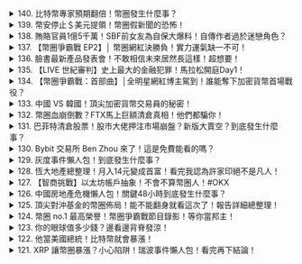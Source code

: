 <details>
<summary>140. 比特幣專家預期翻倍！幣圈發生什麼事？</summary><br>

<a href="https://www.youtube.com/watch?v=BTVSC0fk2JQ" target="_blank">
    <img src="https://img.youtube.com/vi/BTVSC0fk2JQ/maxresdefault.jpg" 
        alt="[Youtube]" width="200">
</a>

# 比特幣專家預期翻倍！幣圈發生什麼事？

## 比特幣現貨ETF申請進展及輝度信託的轉型之路：詳細分析

以下根據您提供的文字稿重新整理，旨在提供詳細客觀的資訊，並盡可能保留所有細節：

**開端：比特幣現貨ETF申請與輝度的訴訟**

近期，比特幣現貨ETF（交易所交易基金）的申請受到了廣泛關注。輝度（Grayscale Investments）公司的GBTC（Grayscale Bitcoin Trust）是這次事件的關鍵參與者，他們長期以來致力於將其信託形式的GBTC轉為現貨ETF。然而，美國證券交易委員會(SEC)數度否決輝度將GBTC轉為現貨ETF的申請。因此，輝度決定對SEC提起挑戰，引發了備受矚目的訴訟。

**輝度和SEC之間的爭論點**

輝度主張SEC通過了比特幣現貨ETF，但一直反對現貨ETF。輝度認為這種做法是不合理的。儘管SEC核准了基於比特幣期貨的ETF，但一直拒絕批准追蹤比特币現貨價格的ETF。輝度指出期貨ETF和現貨ETF在市場代表性上幾乎沒有區別，認為SEC實行雙重標準，並質疑其決策的合理性。

SEC反駁的理由是，輝度可能透過操控市場來影響ETF價格。

**ETF與信託的差異與GBTC的獨特處境**

ETF是一種可以在交易所交易的基金，其價格通常會追蹤特定指數或資產(如比特幣)，能夠有效追蹤價格並維持市場價格的穩定。

GBTC與現貨ETF的不同之處在於，它屬於信託形式，投資者購買的是輝度持有的比特幣份額，而非直接持有比特幣。信託基金的份額價格可能會高於(溢價)或低於(折價)其代表的實際比特幣價格。

**GBTC的價格溢價與折價問題**

在2020年至2021年的牛市時期，由於需求強勁，GBTC的價格一度高於其所代表的比特幣現貨價格，產生了正溢價（Premium）。然而，2021年2月，隨著FTX、Celcius、Luna等加密貨幣市場爆雷事件的發生，GBTC出現負溢價（Discount），價格下跌至低於比特幣現貨價值，並維持了較長一段時間的折價。

**輝度轉型現貨ETF的原因**

為了解決GBTC持續存在的折價問題、調降投資門檻和管理費用，輝度希望能將GBTC轉為現貨ETF。轉變為現貨ETF後，投資者不再需要直接購買輝度所持有的比特幣份額，而是直接交易ETF，從而消除了價格折疊的風險。此外，現貨ETF通常採取更低的費用結構和更低的投資門檻，可以吸引更多的投資者加入。

**訴訟結果與SEC的反應**

法院最終裁定SEC之前拒絕輝度將GBTC轉為現貨ETF的决定无效，要求SEC重新考慮輝度的申请。SEC決定不再上訴。

**審視SEC的最終决定：批准現貨ETF的可能性**

儘管法院裁定撤銷原判，SEC仍然擁有最終的批准權。然而，由於目前的輿論導向與市場氛圍，普遍預測SEC很可能批准比特幣現貨ETF。

**結論：市場預期與未來展望**

目前市場普遍認為，比特幣現貨ETF的獲得批准只是一早晚的事情，而市場已對此有所反映，比特幣價格呈現上漲趨勢。
</details>

<details>
<summary>139. 幣安停止＄美元提領！幣圈假新聞的恐怖！</summary><br>

<a href="https://www.youtube.com/watch?v=WpZMRDxvVbk" target="_blank">
    <img src="https://img.youtube.com/vi/WpZMRDxvVbk/maxresdefault.jpg" 
        alt="[Youtube]" width="200">
</a>

# 幣安停止＄美元提領！幣圈假新聞的恐怖！

以下為基於提供的文章內容，撰寫的詳細客觀重述。

**幣安近況報告：監管、歐洲撤回、人事變動與前景**

這篇報告詳細介紹了加密貨幣交易所幣安在2023年所面臨的各項挑戰與變更，涉及全球監管壓力、歐洲市場的撤回、內部人事流動以及公司領導者對未來發展的展望。

**一、全球監管壓力**

幣安創辦人兼執行長CZ認為，2023年加密貨幣市場呈現復甦趨勢，但全球各國對加密貨幣的監管力度也在同時增強。他將此視為合理，因為2022年幣圈發生了一系列負面事件，加強了監管的必要性。由於幣安在業內的領頭地位，成為監管重點檢視的目標。

**二、歐洲市場調整**

在歐洲，幣安面臨嚴峻的挑戰。公司撤回了在荷蘭的許可申請，並放棄了賽普勒斯（Cyprus）的註冊，同時也撤回了在比利時和德國的申請。公司解釋此舉與歐盟市場監管環境複雜有關，27個歐盟國家各自擁有不同的加密貨幣監管制度，這使幣安難以符合所有國家的法規標準。儘管歐盟預期在2024年推出統一的監管框架「MICA」（市場於加密資產法案），但各國的法規調整與執行過程仍然繁瑣，且各國規範存在差異。

**三、人事流動與管理調整**

幣安於2023年間經歷了一系列高層人事變動：

*   多名高級主管離職，包括亞太區負責人。
*   幣安美國的執行長Brian離開，由法務長Norman Reed暫代執行長一職。幣安美國亦啟動裁員，預計裁減約三分之一員工，即百餘人。
*   幣安歐洲東歐與俄羅斯的高階主管也宣布離職。
*   幣安全球產品設計主管也離職。

CZ對離職現象作出解釋，稱這些離職人員是為了追求更好的發展機會，公司會支持他們，並暗示這些人事流動是正常的優化和改革。

**四、未來展望：去中心化金融（DeFi）和市場前景**

CZ相信，未來6年內去中心化金融（DeFi）的市場規模將超過中心化交易所（CEX）的市場規模。他認為這顯示了加密貨幣領域未來發展趨勢，並暗示幣安有可能在DeFi領域加強布局。CZ強調，幣安在加密貨幣市場中仍然處於關鍵地位，其動態備受市場關注。

**五、創作者致謝**

影片最後，作者感謝了一些在Friend Tech平台購買其股份的社群支持者，並一一列出支持者的ID，包括：

*   J Club、JustitTSA道的創辦人MapleKOMM
*   領先資本夥伴Ice
*   YouTube名人納哥EDM
*   創業家果實特華友
*   KOL專業金融分析師JB InvestALLOUTANDLAPPLING.ENFP
*   教育員HOLDIFT
*   超級網友Chan
*   YouTube多名光牆JustXE
*   研究型KOL江國瑜花腳
*   研究員MikuCP House
*   Web3 YouTuber 元老Mr Block
*   區懷先生BG
*   爭霸戰幫主 哥FronTag
*   GloBeckBZ

文章最後詢問讀者對於幣安近況的看法，並鼓勵讀者在留言中寫下1（認為只是配合監管的過渡調整）或2（感到擔心）。
</details>

<details>
<summary>138. 賄賂官員1億5千萬！SBF前女友為自保大爆料！自傳作者過於迷戀角色？</summary><br>

<a href="https://www.youtube.com/watch?v=Ed_95dK-qmY" target="_blank">
    <img src="https://img.youtube.com/vi/Ed_95dK-qmY/maxresdefault.jpg" 
        alt="[Youtube]" width="200">
</a>

# 賄賂官員1億5千萬！SBF前女友為自保大爆料！自傳作者過於迷戀角色？

## FTX崩盤事件法庭證詞詳述 - Caroline Ellison 供詞整理

以下為根據文章內容整理的Caroline Ellison在 FTX案件法庭作證的詳細紀錄。

**Michael Lewis 報導的背景資訊：**

文章中未提及 Michael Lewis 的報導，僅以 Caroline Ellison 在法庭上的證詞為主。

**SBF 的投資理念與風險偏好**

Ellison 在作證中描述了SBF（Sam Bankman-fried）的投資策略。SBF會基於期望值做出決策，儘管存在高風險。例如，他曾提到如果一個硬幣拋擲結果50%機率會導致世界毀滅，50%機率使世界比現在更好，只要期望值是正數，他就會選擇投硬幣。

**Alameda Research 的債務問題及資金周轉手段**

Ellison 領導的 Alameda Research 從外部機構借入約100到150億美元的資金。這些資金的償還條件為“隨時還款”，對 Alameda Research 造成了巨大的資金壓力。2021年秋季，FTX計劃投資其他加密貨幣公司，總額達 30 億美元。Ellison 計算後得出結論，Alameda Research即使不進行30億美元的額外投資，仍然也有30%機率無法償還所有債務。如果投資，則更沒有任何勝算。

SBF仍堅持投資，並提出修改債務償還條件，從“隨時還款”改為設定到期日。經過重新計算，Ellison 預測有70%的機會 Alameda Research 能夠挺過難關，SBF 對此感到滿意。然而，Alameda Research 並未完全成功修改所有外部債權人的償還條件。

實際上，Alameda Research 的資金周轉手段是依靠 FTX 的客戶資金。當 Alameda Research 無法償還債務時，就直接從 FTX 提取客戶資金。

**Alameda 和 FTX 權力關係**

Ellison 提到，她與 SBF 在 2020 年夏季開始發展戀情。起初她想更進一步確定關係，但 SBF 似乎對她不專心，兩人最終協議分手。分手後，由於商業夥伴關係緊密且 SBF 的權力遠大於她，Ellison 在工作中感到尷尬和不平。

**Alameda 的交易平台與資金凍結事件**

Alameda Research 在多個交易平台開設帳戶，其中一個平台存有共 10 亿美元的資金，但因被中國政府調查洗錢案而遭到凍結。 Alameda Research 認為該事件與自己無關，聘請中國律師試圖解凍資金，但未能成功。

Alameda Research 共同執行長 Siam Tribuko 最終找了一名泰國籍性工作者開設假帳戶，試圖以此方式取出資金。然而，此舉最終仍失敗。為此，Alameda Research將價值1.5億美元的加密貨幣轉移至疑似政府官員的錢包，最終成功取回被凍結的資金。

**總結**

Ellison 的證詞揭露了 Alameda Research 的高風險投資策略、對 FTX 客戶資金的倚賴、以及在資金危機下所實施的非正當手段。她同時也描述了 Alameda Research 與 SBF 之間的特殊關係與其中不平權的狀況。
</details>

<details>
<summary>137. 【幣圈爭霸戰 EP2】│ 幣圈網紅決勝負！實力運氣缺一不可！</summary><br>

<a href="https://www.youtube.com/watch?v=dqeAIun9rVo" target="_blank">
    <img src="https://img.youtube.com/vi/dqeAIun9rVo/maxresdefault.jpg" 
        alt="[Youtube]" width="200">
</a>

# 【幣圈爭霸戰 EP2】│ 幣圈網紅決勝負！實力運氣缺一不可！

## 幣圈爭霸戰節目內容整理

以下依據提供的完整文字，詳細記載了節目《幣圈爭霸戰》的流程、題目與結果：

**節目開場與介紹**

節目一開始介紹了主持人與幫主Ted，並說明了比賽的規則。本集節目由水風刀、VeSy、JB三位參賽者競逐「幣圈爭霸戰」的冠軍。

**第一輪：問答環節**

第一輪採用口頭問答的形式，每位參賽者輪流回答主持人提出的問題。

*   **主題:** 比特幣、區塊鏈、DeFi、NFT等加密貨幣相關知識。
*   **規則:** 答對一题可得分。
*   **題目與回答**
    *   **主持人:**  閃電網路是位於什麼區塊鏈上面的第二層支付協議？
        *   **VeSy:** 比特幣
    *   **主持人:**  PayPal 推出的穩定幣代碼是？
        *   **VeSy:** 123
    *   **主持人:**  幣圈常用與FUD是哪三個英文單字的縮寫？
        *   **VeSy:** Fear, Uncertainty, Doubt
    *   **主持人:**  以太坊智能合約的主要编程语言是什麼？
        *   **VeSy:** Rust (錯誤，正確答案應該是Solidity)
    *   **主持人:**  以太坊的同質化代幣標準代號是什麼？
        *   **VeSy:** ETH（錯誤，正确答案应该是ERC-20）
    *   **主持人:**  貝萊德申請比特幣現貨ETF跟哪一家交易所達成共享協議？
        *   **水风刀:** (未回答)
    *   **主持人:**  2023年蘋果公司發表的蘋果頭戴式裝置由Podcast節目Proof主持人KevinRose創立的貓頭鷹那個是什麼
        *   **水风刀:** Mumber
    *   **主持人:**  宇宙平台Decentraland的原生代币是什麼？
        *   **VeSy:** DLD
    *   **主持人：** Selana用的是什麼樣的共识机制？（未回答）
    *   **主持人：**  區塊鏈商務TOM是源自於哪一個通訊軟體？（VeSy 未回答）
    *   **主持人：**ICO是什么英文字的縮寫？（VeSy 未回答）

**第一輪結果**

在第一輪結束時，VeSy答對較多題，水風刀的答題數量較少。

**第二輪：搶答賽**

第二轮采用了搶答的方式，參賽者透過猜拳決定先答的權利。

*   **規則:** 採用60秒快問快答，答對越多得分。
*   **題目與答案:**
    *   **主持人:** FTX 交易所的 SPF 在哪裡被逮捕？ – 美國
    *   **主持人:**  派網交易所總部在哪一個国家？– 巴拿马
    *   **主持人:**  無人問津時下一句接的會是什麼？ – (未回答)
    *   **主持人:**  Facebook 在2019年提出的區塊鏈支付系統？ – (未回答)
    *  **主持人：**  2023年5月歐盟通過的加密資產市場監管法Selana用的是什麼样共识机制？–  (未回答)
    *   **主持人:**  派網的800個網格交易策略把資金拆成多少份？ – 10分
    *   **主持人:** 最大可提取價值的英文縮寫是什麼？ – Limit
    *   **主持⼈：** 輝度 (grayscale) 提交的比特幣信託代碼是什麼？（未回答）
    *   **主持人：** 截至2023年上半年的最大 NFT 二级市场是什么？ – Creato Punk
    *      **主持人：** 一家私人企業裡面特定身分的人可以使用的區塊鏈叫什麼？– 私有鏈

**搶答賽結果**

水風刀答對一题，JB在60秒中未能答對任何題目。

**第三輪：搶答題 （加賽）**

由於有參賽者得分相同，進行加賽的搶答題，由兩位同分的參賽者猜拳決定先答的權利。

*   **主持人:**  Sandbox中主要的代币是什么？ – SAND
    *  水風刀成功搶答。

**最終結果**

*   **冠軍:** 水風刀
*   **主持人與幫祝**: 对水风刀表示贺词。

**結語**

通过本集的比赛，《幣圈爭霸戰》向觀眾普及了區塊鏈、加密貨幣等相關知識，同時也提供了一個讓觀眾和參賽者共同學習和探索區塊鏈世界的平台。
</details>

<details>
<summary>136. 臉書最新產品發表會！不敢相信未來居然長這樣！超想要！</summary><br>

<a href="https://www.youtube.com/watch?v=Ebz4b1po5-w" target="_blank">
    <img src="https://img.youtube.com/vi/Ebz4b1po5-w/maxresdefault.jpg" 
        alt="[Youtube]" width="200">
</a>

# 臉書最新產品發表會！不敢相信未來居然長這樣！超想要！

## Meta Connect 發佈總結：虛擬實境、混合實境、與 Meta AI 發展

Meta於2023年9月27日舉行了年度大型活動 Meta Connect，本次發表會主要推出了Quest 3頭顯、Meta AI、新一代Ray-Ban Meta智能眼鏡以及混合實境技術展示。以下整理本次發佈會重點：

**一、虛擬實境（VR）、擴增實境（AR）、混合實境（MR）技術說明**

*   **虛擬實境（VR，Virtual Reality）：** 隔絕真實世界，使用者完全沉浸在虛擬環境中，通常透過頭盔或眼鏡實現。
*   **擴增實境（AR，Augmented Reality）：** 將虛擬物件疊加在真實世界上，使用者可以看到現實和虛擬結合的畫面。
*   **混合實境（MR，Mixed Reality）：** 在AR的基礎上更進一步，虛擬物件可以與真實環境互動，使用者可以真正與虛擬物件產生作用力。

**二、Quest 3 頭顯：**

Quest 3頭顯是Meta最新的虛擬實境頭顯，官方強調其在MR應用上的性能提升。具體規格和售價未在文中詳細提到，但官方重點展示了其在混合實境下的應用，能將虛擬元素與真實世界場景融合。

**三、 Meta AI:**

*   Meta在活動上推出了名為Meta AI的AI技術，將AI機器人帳號部署在Facebook、Instagram與元宇宙平台中。
*   使用者可以直接向AI機器人提問或尋求協助。
*   每個AI機器人都被擬人化，具有特定的角色設定與人設。
*   AI能提供問題解答、方法建議、行程規劃等服務（例如協助計畫烤肉、尋找國家公園）。

**四、Ray-Ban Meta智能眼鏡：**

*   Meta與Ray-Ban合作推出的新一代智能眼鏡。
*   新款眼鏡搭載了5個鏡頭，改善了語音以及影像錄製的音質效果。
*   使用者可以透過眼鏡拍攝影像、直播（以第一視角呈現），與朋友分享所見。
*   新一代Ray-Ban Meta智能眼鏡的售價與上一代相同，為299美金。
*   於2023年10月17日於美國、英國、德國等15個國家上市，尚未在台灣上市。

**五、混合實境應用展示：**

*   Meta Connect 會場展示了混合實境的應用場景。
*   展示中，演示者與虛擬人物在同一個空間互動，並展示了虛擬環境的物件與真實環境的結合。
*  展示者與在澳洲的虛擬人物進行遠端協作。
*  展示重點強調混合實境技術能為使用者創造更真實、沉浸式的互動體驗。

Meta Connect活動標誌著Meta在虛擬現實、混合實境和AI領域的持續發展。Meta希望透過這些技術，進一步拓展社交互動、娛樂體驗和工作協作的可能性。
</details>

<details>
<summary>135. 【LIVE 世紀審判】史上最大的金融犯罪！馬拉松開庭Day1！</summary><br>

<a href="https://www.youtube.com/watch?v=xOD-miNma7M" target="_blank">
    <img src="https://img.youtube.com/vi/xOD-miNma7M/maxresdefault.jpg" 
        alt="[Youtube]" width="200">
</a>

# 【LIVE 世紀審判】史上最大的金融犯罪！馬拉松開庭Day1！

## FTX 詐欺案審判事件細節：全面解析案件背景、重要角色及審判預測

**事件背景**

FTX 及其相關公司 Elemida Research 創始人 Sam Bankman-Fried (SBF) 因金融詐欺相關指控接受審判。本事件涉及對 FTX 平台用戶資金的挪用及欺騙行為。本報告旨在全面闡述事件背景、重要涉案人員及其角色、以及審判可能走向的預測分析。

**主要涉案人員及其角色**

* **Sam Bankman-Fried (SBF):** FTX 和 Elemida Research 的創辦人，核心被告。被指控詐欺、共謀詐欺、洗錢等罪名。
* **Caroline Ellison:** Elemida Research 的執行長，與 SBF 有密切關係。已承認七項刑事指控，預計將出庭證供。
* **Gary Wang:** FTX 和 Elemida Research 的聯合創辦人，擔任技術長。佔股比例較 SBF 較低，已承認四項刑事指控。
* **Sam Trabucco:** 與 Caroline Ellison 曾一同擔任 Elemida Research 共同執行長，但在 FTX 帝國崩潰前已離職。其是否知情內情及是否與司法部合作目前不明。
* **Nishant Singh:** FTX 的工程總監，曾供職於 Facebook。已承認六項刑事指控。
* **ChangPeng "CZ" 赵:** 幣安 (Binance) 交易所的執行長。幣安與 FTX 間的關係在 FTX 崩潰後急遽緊張，SBF 指責 CZ 的推文引發 FTX 的用戶擠兌。
* **John Ray III:** 現任 FTX 的破產清算律師及執行長。曾負責安然公司破產清算，擁有豐富的專業經驗。
* **Barbara Fried 和 Joseph Bankman:** SBF 的父母，均為律師兼史丹佛大學法學院教授。被指疑利用其專業知識、聲譽 及人脈關係，協助兒子進行非法行為。
* **FTX/Elemida Research 用戶:** 作為受害者的廣大用戶, 檢察官可能將要求部分用戶出庭作證，描述被 FTX 如何欺騙。

**案件細節與審判策略**

檢方預計將重點說明 SBF 有意圖欺騙用戶，盜用其資金，並對 FTX 及其子公司進行不當管理。由於案件複雜，涉及多項技術細節及金融流程，檢方可能傾向於簡化案情，採用易於理解的方式向陪審團解釋，並著重於 SBF 的主觀意圖，即是否基於欺騙行為而進行了相關操作。

**審判預期與風險**

此案備受關注，預計將吸引媒體廣泛報導。審判進程可能涉及以下風險：

* **訴訟延遲：** 案件涉及複雜的金融交易及法律程序，可能出現訴訟延遲。
* **證據爭奪：** 檢方與辯方可能發生激烈的證據爭奪戰，影響審判進程。
* **陪審團偏見：** 陪審團可能受到媒體報導或其他因素影響，產生偏見。
* **SBF 過去言論的影響:**  SBF  在被捕前大量接受媒體訪談及發布推文，可能成為對自己不利的證據。

**可能的刑期預測**

由於本案涉及巨額資金及多項嚴重罪行，SBF 罪名成立後可能會面臨長期的刑期，具體判決將取決於罪名數量、犯罪金額及法官的判決。 審判的結果將對加密貨幣行業產生深遠影響，促使監管部門加強對加密貨幣交易所的監管和審查。

**事件后续发展可能包含:**

*   约翰·雷三可能将对SBF的父母提出诉讼，要求他们归还从FTX获取的相关资金。
*   案件结果可能影响其他涉案人员的判决
*   对加密货币监管框架的讨论和修改。
</details>

<details>
<summary>134. 【幣圈爭霸戰：首部曲】│全明星網紅博主駕到！誰能奪下加密貨幣首場戰役？</summary><br>

<a href="https://www.youtube.com/watch?v=f6DWv7oVmA0" target="_blank">
    <img src="https://img.youtube.com/vi/f6DWv7oVmA0/maxresdefault.jpg" 
        alt="[Youtube]" width="200">
</a>

# 【幣圈爭霸戰：首部曲】│全明星網紅博主駕到！誰能奪下加密貨幣首場戰役？

## 幣圈爭霸戰 - 詳細實況紀錄

**節目開場**

節目以快節奏剪輯帶開場，呈現幣圈的熱絡景象，隨後主持人介紹本集節目主題及規則：幣圈爭霸戰，邀請業界人士及資深玩家互相競賽，爭奪獎金及榮耀。接著主持人介紹來賓：Bill、Justin、Wade及主持人。

**首輪資格賽**

主持人率先提出首個題目：「PayPal USD，PYUSD支援的區塊鏈是什麼？」Wade隨即搶答：「A. Ethereum!」，並成功作答。

接著主持人提出第二題：「爆跌的名音幣Bolt，光頭幣是在暗指哪一位幣圈的光頭名人呢？」Bill迅速搶答並給出正確答案：「Coinbase 的那個 Armstrong」，主持人確認答案正確，Bill 成功搶得分數。

**爭奪賽 - 規則解說**

黎恩介紹爭奪賽規則：採搶答制，主持人念題目，參賽者隨時可按下搶答鍵，錯誤則提問權轉給其他參賽者，直到出現答對者。

**爭奪賽 - 過程紀錄**

* **第一題:** 主持人提出題目：「PayPal USD，PYUSD支援的區塊鏈是什麼？」。Wade快速搶答並正確回答：「A. Ethereum!」。
* **第二題:** 主持人提出題目：「爆跌的名音幣Bolt，光頭幣是在暗指哪一位幣圈的光頭名人呢？」Bill迅速搶答，並正確回答：「Coinbase的Armstrong」。

Bill連答兩題，率先取得兩分，直接獲得這次爭奪賽的勝利。

**得獎頒獎**

Wade為 Bill 頒發比特幣金項鍊，Bill發表得獎感言，感謝大眾的支持，並幽默地分享對於下次比賽的期許。

**賽後交流與精彩回顧**

主持人提問水哥對於Bill的表現的看法，水哥表示Bill的巧妙提早降低對手警戒心，是成功的關鍵，且Bill有做功課。 Justin 表示Bill實至名歸，Bill也分享有事先做功課的訊息。

主持人提到杜哥的全場預測，杜哥表示自己手上有足夠多的比特幣，願意分享給Bill以示祝賀。

**節目結尾**

主持人總結節目，並鼓勵觀眾持續關注幣圈的發展。節目在歡樂的氣氛中結束。
</details>

<details>
<summary>133. 中國 VS 韓國！頂尖加密貨幣交易員的秘密！</summary><br>

<a href="https://www.youtube.com/watch?v=i1hMtlsH__U" target="_blank">
    <img src="https://img.youtube.com/vi/i1hMtlsH__U/maxresdefault.jpg" 
        alt="[Youtube]" width="200">
</a>

# 中國 VS 韓國！頂尖加密貨幣交易員的秘密！

## 币圈观察：访一位长期交易者的市场见解与心态调适

本稿整理了一位长期在币圈活跃的交易者在访谈节目中的内容，旨在分享其对当前市场环境的观察、交易策略的心得以及对投资者心态的建言。此次访谈由 GAY.io 促成。

**一、市场概况与当前阶段的特点**

这位交易者认为当前市场相较于之前牛市高峰时期显得较为冷静，缺乏亮点。曾经活跃的炫富、豪车展示等现象逐渐消失，市场正在过过滤掉浮躁交易者和投资者，留下的是更加稳健、保守，且不事张扬的真正理解市场循环规律的参与者。

**二、熊市观察与应对策略**

该交易者认为本次熊市的幅度相对较小，并非如17或18年那般沉重。他建议投资者不必过于恐慌，可以借鉴过往经验，以之前的例子作为参考：之前接手的套牢盘，坚持持有最终迎来翻身，甚至赚取更多收益。他认为现在接手的风险更值得承担，因为更有机会迎来下一波牛市。

针对当前环境，他特别强调了监管层的影响，以及市场环境的变化。他指出，与之前不同的是，灰度（Grayscale）等机构以及特斯拉（Tesla）仍然选择持有，表明他们对市场未来抱有希望，并相信可以与这些机构共同前行。他认为这种现象值得关注。

**三、交易策略与项目选择**

该交易者提到自己更倾向于在牛市中研究新的项目，尤其关注所谓的“山寨75”，即容易在牛市中大幅上涨的项目，但同时也强调这种投资面临着更高的风险。

他提醒投资者入门的第一步，应当是了解币圈的基础知识，至少能够看懂一些关键概念，并且通过阅读书籍进行系统的学习。

**四、投资者心态与风险管理**

该交易者强调了心态的重要性，特别是在熊市中。他建议投资者可以借鉴历史经验，坚持持有，耐心等待下一波牛市的到来。同时，他也提醒投资者，切勿盲目跟风，过度追求短期利益。

他认为，市场具有周期性，而财富积累是一个长期的过程。他认为投资者不应过于焦虑，而应保持冷静理性的思考。

他特别提到，他自己并非追求快速的财富自由，而是将交易视为一种爱好。即使未来财富积累达到一定程度，他也不会放弃这份热爱和兴趣，而是将工作时间从原来的十小时减少到五小时，保持工作和生活的平衡。

他观察到，许多优秀的交易者和分析师同样对这份事业充满了热情，而并非单纯地为了财富而追求。

**五、对参与本次交易大赛 (ZZN5) 的选手寄语**

该交易者鼓励大家关注本次 GAT.io 组织的交易大赛，并提供了大赛链接 (将在信息栏中提供)，希望观众能够从中获得启发，思考不同的交易策略和方法。

**总结:**

该位长期交易者认为当前币圈进入了一个较为平静的阶段，并建议投资者保持耐心，学习基础知识，坚持长期投资，调整心态，以应对市场变化的挑战。他强调，真正的投资者不会追逐短期利益，而是会珍惜自己的兴趣爱好，并将其融入到交易过程中。
</details>

<details>
<summary>132. 幣圈血崩倒數？FTX馬上巨額清倉真相！他們都騙你！</summary><br>

<a href="https://www.youtube.com/watch?v=s21zwZNpaVM" target="_blank">
    <img src="https://img.youtube.com/vi/s21zwZNpaVM/maxresdefault.jpg" 
        alt="[Youtube]" width="200">
</a>

# 幣圈血崩倒數？FTX馬上巨額清倉真相！他們都騙你！

## FTX 破产清算及重组进展详细梳理

根据目前掌握的信息，FTX 的破产清算和潜在重组正朝着几个核心方向发展，以下是对文章内容的详细梳理：

**一、资产概览及处置**

FTX 曾拥有约160亿美元的资产，被用于政治捐款、慈善捐赠和对FTX内部员工的福利支出。目前，这些资产正在被追回，并可能用于偿还债权人。

*   **房产：** FTX 在巴哈马拥有大量房产，共有38笔，这些房产当时被团队大手笔购买。经评估，当前总价值约 2 亿美元。
*   **加密货币持有量：**
    *   **Solana(SOL)：** FTX 持有大量Solana，约5000万颗，是存量最高加密货币。这部分资产占其加密货币组合的超出三分之一。
    *   **比特币(BTC)：**持有的比特币价值5.6亿美元。
    *   **以太币(ETH)：**持有的以太币价值1.96亿美元。
    *   **Aptos:** 持有的Aptos价值1.36亿美元。
    *   **其他：** 除此之外，FTX 还持有 400 多种其他加密货币，价值约占其加密货币资产的 30%。

**二、清算时间表 (核心事件)**

*   **9 月 13 日:** 预计 FTC 会就批准清算方案进行听证，一旦方案获得批准，FTX 就会开始逐步出售其持有的加密货币资产。
*   **9 月 24 日:** 就希望收购FTX的潜在买家提交意向书的截止日期。
*   **潜在重组：**目前FTX已与 75 多家潜在买家接洽，包括区块链技术公司Figure 和风险投资公司Tribe Capital。这些公司可能有兴趣参与FTX的潜在重组。

**三、 Solana (SEl) 解锁时间表 - 详细分析**

以下是关于FTX持有的Solana（SEL）的具体解锁时间表：

*   **2020 年 8 月 31 日:** FTX 收到了 400 万颗 Solana，这部分没有锁定期。
*   **2020 年 9 月 11 日:** 收到 1200 万颗 Solana，锁仓期至2027年9月，之后每月解锁。
*   **2021 年 1 月 7日** 收到 3452万颗 Solana，锁仓期至2028年1月，之后每月解锁。
*   **2022年1月开始：** 获得更多Solana，持续至 2028 年 1 月，每月解锁，具体数量未知。

**四、 内部人士资产追回**
FTX的核心成员包括創辦人SBF、前工程总监Nisha、技术长Gary Wang等人，共计46名内部人士收到的现金、加密货币、股票和房产等资产，总价值约 22 亿美元，都将被追回。

**五、破产清算流程及信息获取**
为了便于大家跟踪FTX破产清算流程及相关信息，文章推荐了一个名为“Following”的平台。该平台使用 AI 技术收集网络上的币圈新闻，方便用户实时了解最新动态。
</details>

<details>
<summary>131. 巴菲特清倉股票！股市大佬押注市場崩盤？新版大賣空？到底發生什麼事？</summary><br>

<a href="https://www.youtube.com/watch?v=nYHB5yhQTvQ" target="_blank">
    <img src="https://img.youtube.com/vi/nYHB5yhQTvQ/maxresdefault.jpg" 
        alt="[Youtube]" width="200">
</a>

# 巴菲特清倉股票！股市大佬押注市場崩盤？新版大賣空？到底發生什麼事？

## 重寫文章：Michael Burry 預測與市場分析 (原文完整呈現)

以下是根據提供的文章內容重新整理，力求詳細、客觀呈現原文細節的中文報告：

**引言：Michael Burry 與金融市場**

Michael Burry 在 2008 年金融危機中以預測並做空房屋按揭抵押權益證（subprime mortgages）而聲名大噪。自此，他的任何投資舉動都備受關注。本次報告將詳細整理原文關於Burry 最新預測、以及當前市場狀況的分析。

**Burry 再次看空：持續關注美國股市**

Burry 再次看空股市，認為可能出現下跌。原文並未明確 Burry 的具體操作，僅說明其受到廣泛追蹤。

**美國股市的現狀與風險**

文章指出，美國股市最近的漲勢很大程度依賴大型科技股（"sexy stocks"）帶動，反彈的穩定性令人擔憂。華爾街人士也擔心股市已經過度漲高。

*   **大型科技股的支撐作用：** 市場上漲主要得益於大型科技公司的表現。
*   **不穩定性風險：** 專家認為這種反彈缺乏足夠的基礎，可能不夠穩固。

**巴菲特的動向：現金與債券的選擇**

沃伦·巴菲特的伯克夏·海瑟威公司在 2023 年第二季度減少了約 80 億美元（約 2500 多億新台幣）的股票持有，並增加現金與政府債券持有，總額高達 1470 億美元。此舉引發市場猜測，巴菲特可能對美國股市前景持審慎態度。但同時，巴菲特也買入了一些股票，表明操作並非完全偏向空頭。

**巴菲特的持股調整：房地產業的布局**

巴菲特買入霍頓、萊納和 NVR 三家美國大型建商的股票，價值超過 8億美元。此舉與中國房地產風險並置，引人思考。美國房地產市場受到新冠疫情期間低利率和居家辦公帶動，但隨後聯準會升息，使得房貸利率上升。市場上新房供給相對較少，疫情期間約定的低利率貸款成為現有屋主不願出售的理由。

**美國國債與財政風險**

美國的債務問題是另外一個值得關注的風險點。美國國債上限（政府可以借貸的最高金額）受到國會的控制，目的是限制總統的支出權力。然而，由於政治考量，國債上限常常成為議會鬥爭的棋子。

*   **國債上限與財政政策：** 國會對國債上限的控制旨在限制政府支出，防止財政過度擴張。
*   **惠譽對美國國債評級下調：** 惠譽在 2023 年 8 月將美國長期外幣債務評級從 AAA 下調至 AA+，反映了對美國財政狀況的擔憂。

**全球經濟的挑戰與聯準會政策**

全球不斷升息，以及美國國債的潛在風險，使得投資者對美國經濟前景感到不安。

**投資選擇與市場預期**

*   **現金與債券的吸引力：**在經濟不確定性增加的情況下，現金和國債成為部分投資者的避險選擇。
*   **市場走向的預測困難性：** 由於眾多因素交織影響，預測市場走向非常困難。

**Michael Burry 的投資風格與市場影響**

由於 Burry 過去成功預測了金融危機，他的每一次投資舉動都受到廣泛關注，並且可能對市場產生重大的影響。

**結論與市場互動**

文章最後呼籲讀者關注市場動態，並鼓勵參與討論，分享對市場走向的判斷(文章要求讀者在評論區輸入1或2，表達對Burry看漲或看跌的看法)。

**總結：**

本文整理了原文關於 Michael Burry 的投資觀點、美國股市的現狀、以及美國財政風險的分析。儘管 Burry 的投資風格風險較高，但其過往成功的經驗依然使其成為市場關注的焦點。
</details>

<details>
<summary>130. Bybit 交易所 Ben Zhou 來了！這是免費能看的嗎？</summary><br>

<a href="https://www.youtube.com/watch?v=ir7TFj05uxg" target="_blank">
    <img src="https://img.youtube.com/vi/ir7TFj05uxg/maxresdefault.jpg" 
        alt="[Youtube]" width="200">
</a>

# Bybit 交易所 Ben Zhou 來了！這是免費能看的嗎？

## 本次访谈内容重写：区块链、Layer 2、行业展望及投资者心态

本次访谈内容围绕区块链行业发展趋势、技术方向选择以及投资者心态等方面展开。以下为详细的访谈内容整理。

**一、对Layer 1与Layer 2的理解及判断**

访谈中，Ben 区分了Layer 1和Layer 2的概念。他认为Layer 1 指的是例如以太坊这样的基础公链，其发展模式类似于推出一个新的聊天软件，试图挑战微信。然而，这种模式存在巨大挑战，因为现有用户已经习惯并扎根于现有平台，改变用户习惯成本很高。他认为Layer 1更依赖于融资和发行代币的行为，项目方的收入模式难以正向化维持，除非具备大量的开发者和活跃的生态。

而Layer 2 则是在Layer 1 的基础上进行创新，类似于在微信上开发小程序。这更容易被用户接受，也更具可行性。由于Layer 2基于现有基础设施，天然具备开发者基础，能够更容易地创新并改变应用形态。因此，他认为 Layer 2 的模式更具潜力，更值得关注。他对其他Layer 1 公链的持续发展表示担忧，认为其商业模式难以实现良性循环，并以Ripple、Tron等项目为例进行佐证。

**二、技术与应用：AI、Superconductor 与区块链结合的未来趋势**

访谈中，Ben 展望未来区块链与其它科技相结合的发展趋势，尤其提到了人工智能 (AI) 和超导技术 (Superconductor) 。 他认为未来会有一些新的技术爆发，而区块链将伴随这些技术发展，创造出新的应用场景。 

他强调AI技术的研发需要大量的基础资源和长期的积累，不具备轻易实现的条件。未来，投资者应该关注在现有区块链基础设施(如以太坊) 上进行创新，通过小规模的创新来改变应用形态。

**三、区块链行业发展现状与挑战**

访谈中，Ben 强调了对区块链行业基本面进行深入思考的重要性。 他指出，许多人选择进入区块链行业是被其愿景所吸引，但在市场波动的过程中可能会遭受损失。 他建议投资者应该深入了解区块链解决的问题，了解自己对该技术以及市场发展的信心程度。

他指出，区块链技术在一些金融体系不够完善的地区，例如巴西、土耳其、尼日利亚等，具有更强的需求和应用价值。这些地区的人们可能将数字货币视为一种替代方案，从而推动数字货币的应用普及。 

他认为数字货币在这些地区的应用将会非常广泛，并预示着年轻一代 (如他的儿子) 可能会将一部分资产配置到数字货币中。

**四、投资者心态与长线发展**

Ben 强调投资者在进入区块链行业时应该问自己“为什么选择这个行业”。如果相信这个行业的发展前景，就应该长期坚守，并逐渐耕耘。

他认为投资者不应该被市场短期波动所困扰，更不要盲目追求短期收益，而应该关注行业的基本面和长期价值。如果市场持续下行，投资者应该重新审视自己的投资策略，调整心态，并根据情况做出相应的决策。

他提到有些人进入区块链行业是被其愿景所吸引，但在市场波动的过程中可能会遭受损失，建议投资者应该深入了解区块链解决的问题，了解自己对该技术以及市场发展的信心程度。

**总结:**

本次访谈中，Ben 深入分析了Layer 1 和 Layer 2 的技术特点、行业发展趋势和投资者心态。他认为 Layer 2是更具潜力的发展方向，区块链与 AI 和 Superconductor 等新兴技术相结合将带来新的机遇。他希望投资者能够理性看待市场波动，坚持长期投资理念，共同推动区块链行业的发展。
</details>

<details>
<summary>129. 灰度事件懶人包！到底發生什麼事？</summary><br>

<a href="https://www.youtube.com/watch?v=lqAdOL5CDiE" target="_blank">
    <img src="https://img.youtube.com/vi/lqAdOL5CDiE/maxresdefault.jpg" 
        alt="[Youtube]" width="200">
</a>

# 灰度事件懶人包！到底發生什麼事？

## 比特幣現貨ETF的申請風雲：輝度與SEC的上訪之路

以下根據文章內容整理，提供詳細客觀的描述：

**GBTC的現況與爭議**

Grayscale Investments的比特币信託基金（GBTC）一直存在折價現象。與現有比特幣價格相比，GBTC的價格長期低於其資產淨值。這使得投資者對GBTC有所疑慮，也促使Grayscale尋求將其轉為比特幣現貨ETF，以降低費用、取消鎖定期，並消除折價問題。GBTC的管理費用較高，且有5萬美元的最低投資門檻。

**輝度申請遭拒與訴狀**

輝度多次向美國SEC（美國證券交易委員會）申請GBTC轉換為現貨ETF，但多次遭到拒絕。SEC認為輝度可能會操控市場。輝度認為SEC此舉雙重標準，因SEC已批准了比特币期货ETF，卻遲遲不肯批准现货ETF。輝度隨即起訴SEC，理由是在行政程序與證券交易法上的違規行為。輝度指出，SEC承認了比特幣期貨ETF，卻不承認現貨ETF，此舉缺乏合乎邏輯的理由。

**法庭判決與SEC重新審查**

2023年的8月底，美國聯邦上訴法院的主持法官Neyomi Rao認可輝度的訴求，認為SEC拒絕輝度申請的行為並不合理。法院指出，輝度申請的现货ETF與已批准的期貨ETF實質上相似，SEC的拒絕理由缺乏合理依據，因此要求SEC重新審查輝度的申請。

**市場反應與ETF申請排隊**

法院的判決迅速在市場上引發反響，比特幣價格出現激增，Coinbase交易所的股價也大幅上漲。許多機構看到現貨ETF的可能性增加後，開始積極申請。目前已有方舟投資、21Shares、貝萊德、Bitwise、WisdomTree、富達等多家機構提交了比特幣現貨ETF的申請案，所有申請案均在等待SEC的回覆。

**SEC可能延遲決策**

儘管SEC受到法院的壓力需要重審輝度的申請，市場分析認為，SEC可能會採取拖延戰術，延後最終的決策。這可能與輝度提告的案件結果有關，SEC可能希望等到案件有定論後，再做出正式的回應。

**9月初截止日期與市場關注**

 9月初是SEC對相關ETF申請案做出回應的一個重要期限。市場對於SEC的最終決策高度關注和期待。
</details>

<details>
<summary>128. 恆大地產總整理！月入14元變成首富！看完我認為許家印絕不是凡人！</summary><br>

<a href="https://www.youtube.com/watch?v=6XI9KBxJzgE" target="_blank">
    <img src="https://img.youtube.com/vi/6XI9KBxJzgE/maxresdefault.jpg" 
        alt="[Youtube]" width="200">
</a>

# 恆大地產總整理！月入14元變成首富！看完我認為許家印絕不是凡人！

## 恆大集團危機事件詳解：從房地產巨頭到債務違約及後續影響

本文基於文章內容，詳細且客觀地梳理恆大集團的危機事件發展過程、涉及財務問題及相關影響。

**一、恆大集團的崛起與財務困境**

恆大集團曾是中國數一數二的房地產巨頭。然而，自2010年債務違約以來，恆大的財務狀況逐漸惡化。2020年9月，一份恆大快訊給政府的信件曝光，內容指出如借殼上市計劃失敗，投資人可能向其追討債務，並暗示可能引發系統性風險，表明恆大已深陷財務危機。此信件的傳出引發市場恐慌。

**二、三條紅線與政策影響**

中國政府為遏止房地產市場過度擴張，推出了“三條紅線”政策，限制房地產公司的債務規模。具体标准包括：

*   资产负债率大于70%；
*   净负债率大于100%；
*   资金短债比小于1倍。

恆大由於踩中以上紅線，銀行貸款受到限制，資金鏈緊繃。与此同时，政府此前推出的“房住不炒”政策導致房價僵化，房屋銷售困難。恒大試圖通过大幅打折，以5.8折的價格銷售房產試圖換取資金，但成效有限。

**三、信用評級下調與美元債違約**

在資金鏈斷裂的壓力下，國際金融機構開始紛紛下調恆大的信用評級，反映出恒大的風險急速增加。2021年10月，恒大未能支付約1.5亿美元的美元债利息，出现实质性违约。

**四、恆大創始人許家印與前妻丁玉梅**

恆大創始人許家印與其前妻丁玉梅長期以來保持着互相扶持的关系，并一直被視為模範夫妻。两人於1983年結緣，丁玉梅一直默默支持着许家印的事業。2018年，丁玉梅才在許家印與父親探親時首次公開露面。然而，2023年8月，恆大發布的文件顯示，丁玉梅被稱之為與公司無關的第三方，引發外界猜測兩人或已技術性離婚。

**五、恆大尋求美國破產保護**

為規避債權人的追索，恒大於2023年向美國法院申請破產法第15章保护。第15章並非清算，而是讓恒大在爭取資金期間，可以得到美國境內資產的保護，避免債權人提出訴訟或凍結資產。

**六、碧桂园與中植系風險**

恒大集團的危機並非個例，另一家千億規模的房地產企業碧桂园也面临摇搖欲坠的境地，另一家金融公司中植系統也出現暴风波。這些事件层层疊疊，交织在一起，對全球金融市場造成影響。

**七、市場預期与後續發展**

市場對於恒大事件的看法不一。有人認為情况比預期严重，留言打1； 有人觉得沒那么嚴重，打2；还有人已经放棄，打3。恒大事件的後續發展，以及對全球經濟的影响将受到密切關注。
</details>

<details>
<summary>127. 【智商挑戰】以太坊帳戶抽象！不會不算幣圈人！#OKX</summary><br>

<a href="https://www.youtube.com/watch?v=FUS5Dyvj5oQ" target="_blank">
    <img src="https://img.youtube.com/vi/FUS5Dyvj5oQ/maxresdefault.jpg" 
        alt="[Youtube]" width="200">
</a>

# 【智商挑戰】以太坊帳戶抽象！不會不算幣圈人！#OKX

## OKX AA智能合约钱包：降低Web3准入门檻的技术解析

上述文章对OKX近期推出的AA(Account Abstraction)智能合约钱包进行了较为详尽的介绍，主要围绕AA技术的核心优势、OKX的具体实现以及未来潜力展开。以下是对文章内容的详尽重述：

**一、 AA智能合约钱包的核心技術：账户抽象 (Account Abstraction)**

传统的区块链钱包使用过程，需要用户管理复杂的私钥，并为每个操作支付Gas费用。而账户抽象 (AA) 的目标是通过智能合约定义账户规则，使得用户通过合约进行交互，从而简化操作、降低费用并提升用户体验。

* **简化操作：** AA 钱包允许用户使用更方便的方式与区块链互动，不再需要管理复杂的私钥，甚至可以通过社交账户进行恢复。
* **降低费用：** 传统交易需要支付Gas费用，AA钱包允许用户使用各种资产支付Gas费用，包括稳定币，降低了使用区块链的门槛。
* **提升体验：** 通过智能合约，可以实现批量交易、计划交易等复杂操作，简化了与区块链的交互流程。

**二、 OKX AA 智能合约钱包的特性及功能**

OKX 推出AA智能合约钱包，旨在解决传统钱包用户痛点，加速Web3的普及。

* **便捷的钱包管理：**OKX App 内集成了三类钱包：中心ized交易所钱包、Web3 钱包 以及 此次推出的AA智能合约钱包。用户在一个App内即可进行各种类型的链上操作。
* **无私钥钱包：** AA 钱包无需管理复杂的私钥，简化了账户安全管理。
* **社交恢复功能：** 未来将推出社交恢复功能，提高安全性。
* **多元支付Gas费：** AA 钱包允许用户使用各种资产支付Gas费用，包括稳定币，降低了使用障碍。
* **批量交易：** 允许用户将多个操作合并为一个交易，降低Gas费用并提高效率。
* **共享钱包与多签名钱包：** 支持团队共享资金，提高资金安全性。

**三、 OKX AA 智能合约钱包的优势与局限**

OKX的AA智能合约钱包支持多达七条主流公鏈：Ethereum, Polygon, Arbitrum, Optimism, BNB Chain, Avalanche, 和 OKT Chain。

* **早期产品的改进空间：** 目前产品仍处于早期阶段，与部分DApp的兼容性尚待提升，需要后期不断完善。
* **非原生代币支付 Gas费用略高:** 使用非原生代币支付Gas费用时，费用可能会略高于使用原生代币支付。 (OKX 正在推出 Gas Fee 补贴活动来缓解这一问题。)

**四、 OKX AA 智能合约钱包使用指南**

* **创建AA智能合约钱包:**
    1.  下载 OKX App 并登录。
    2.  在 App 中找到 "Web3钱包"
    3.  点击 "钱包管理"
    4.  点击“添加智能合约账号”，即可成功创建AA智能合约账户。
* **识别AA智能合约钱包:** 在 "钱包管理" 页面，AA智能合约钱包会在账户后显示“框框AA”的标识。

**五、 Web3发展与 AA钱包的关系**

文章强调，Web3 发展需要更多用户参与，降低准入门槛是关键。AA 智能合约钱包的出现是推动 Web3 普及的重要一步。

* **信息不对称与财富效应：** 币圈收益来自于信息差，但更重要的是扩大整体市值，让更多人参与。
* **降低门槛的重要性：**简化操作，降低费用，是吸引更多新用户进入 Web3 的有效方式。

**六、 总结与展望**

OKX 推出的AA智能合约钱包是区块链技术发展的一个重要趋势，旨在通过简化操作和降低成本，为更多用户提供更便捷的 Web3 接入体验，吸引更多人加入到Web3生態系统中。文章呼吁行业人士积极探索新的技术和方案，降低准入壁垒，共同推动 Web3 的发展。
</details>

<details>
<summary>126. 中國房地產危機懶人包！關鍵48小時到底發生什麼事？</summary><br>

<a href="https://www.youtube.com/watch?v=A4RE9uBVmb4" target="_blank">
    <img src="https://img.youtube.com/vi/A4RE9uBVmb4/maxresdefault.jpg" 
        alt="[Youtube]" width="200">
</a>

# 中國房地產危機懶人包！關鍵48小時到底發生什麼事？

## 中國房地產危機與金融影響：事件梳記與分析

本整理基於影片文字內容，旨在梳理近期中國房地產行業所爆發的危機事件，及其可能對金融市場造成的影響。

**事件開端：恆大集團債務危機**

恆大集團於2021年9月爆發債務危機，成為當時全球負債最多的房地產開發商之一。其欠款金額超出3000億美金（約台幣9兆多）。恆大試圖通過出售子公司（如恆大汽車股份）等方式籌集資金，但仍無法解決財務困境。2021年12月，恆大請求中國政府援助，成為中國歷史上最大一起債務重組事件，外界當時就擔憂此事可能引發新一輪的雷曼危機。

**危機擴大：碧桂原危機浮現**

碧桂園在2023年上半年出現淨虧損，預估在人民幣450至550億（約台幣2000至2400億）之間。此消息一出，其在香港掛牌的股票暴跌，同時，其發行的11檔中國境內債券亦宣告停牌。尤為嚴峻的是，其美元債券的價值跌至流通面額的5%，顯示市場對其償債能力的極度擔憂。

**中植系與房地產曝險**

中植系為中國九大資本派系之一，業務涉及信託、保險、租賃、不動產、能源等多個領域，管理規模達上兆人民幣。此次危機的關鍵在於，中植系旗下中榮信託，向多間房地產公司提供了貸款。由於政府加 tightening 政策限制了房地產公司從銀行獲得貸款，房企轉而向信託公司尋求融資。然而，由於房地產行業困境導致房企無力償還貸款，這直接導致投資信託理財產品的散戶投資者無法收回資金。

**危機成因分析：**

* **房地產銷售下滑：** 房屋銷售量下降，導致房地產公司資金流動性不足。
* **融資困難：** 受政府打房政策影響，房地產公司難以從傳統銀行獲得資金支持。
* **外匯波動：** 匯率變動造成的損失也增加了房地產公司的壓力。

**潛在影響：**

* **房企違約風險升高：** 更多房地產公司可能出現違約情況，形成多米諾骨牌效應。
* **供應鏈反應：** 建築材料需求可能下降，進而影響相關產業。
* **就業與消費：** 房地產行業員工可能面臨欠薪問題，影響民眾的購買力及消費意願。
* **金融體系風險：** 危機可能蔓延至金融機構，引發系統性金融風險。

**市場反應與解套意見：**

一部分研究機構認為，此次風險主要集中在個案，不會導致整個信託行業的危機，影響有限。也有分析指出，類似房地產業曝險的消息已非第一次出現，最壞的情況可能已經過去。

**總結：**

此次中國房地產危機事件始於恆大的債務問題，擴及碧桂園的困境，並與中植系的財務曝險相互交織。危機的根本在於房地產銷售下滑、融資困難及外匯波動，並可能引發一系列金融連鎖反應。未來事件發展值得持續關注。
</details>

<details>
<summary>125. 頂尖對沖基金的幣圈佈局！能不能翻身就看這次了！報告詳細總整理！</summary><br>

<a href="https://www.youtube.com/watch?v=PpRxcOpM5T8" target="_blank">
    <img src="https://img.youtube.com/vi/PpRxcOpM5T8/maxresdefault.jpg" 
        alt="[Youtube]" width="200">
</a>

# 頂尖對沖基金的幣圈佈局！能不能翻身就看這次了！報告詳細總整理！

## 比特幣與加密資產市場機構投資者行為分析：2022年回顧與2023年展望 (根據文章整理)

以下根據文章內容，詳細客觀整理的報告分析：

**前言：**

一份機構投資者報告顯示，儘管2022年加密資產市場遭受了大幅修正，但機構投資者對加密貨幣的長期看法依舊偏積極。 這些投資機構不僅關注市場的短期波動，更著重於區塊鏈技術的應用前景以及不同加密資產的長期價值。

**2022年表現回顧：**

*   **比特幣市場表現：** 2022年比特幣總體下跌幅度高達64%。
*   **機構投資表現：** 儘管市場下跌，但大多數加密對冲基金的表現優於比特幣本身。除了採取市場中性策略的基金回報持平（或微賺 0.3%），其餘策略基本上都呈現下跌，但跌幅差異不一。量化策略表現相對較佳。

**機構投資策略分析與轉變：**

*   **策略轉變：**
    *   **市場中性策略：** 2022年採用市場中性策略（即同時做多與空頭頭寸）的比例從去年的30%下降到20%。
    *   **長期持有：** 長期持有加密資產的策略比例則從去年14%上升到19%。由於市場環境的影響，投資者策略的轉變可能並非長期趨勢。
*   **收益耕作 (Yield Farming)：**
    *   53% 的加密對冲基金和 43% 的傳統對冲基金參與了收益耕作策略，透過質幣押貸或提供平台流動性來獲取收益。
*   **投資標的分布：**
    *   **以太坊：** 在 Layer 1 區塊鏈領域中，以太坊仍然佔據主導地位，總鎖定價值 (TVL) 達 320 亿美元，遠遠高於排名第二的區塊鏈（僅為 51 亿美元）。
    *   **Layer 2:** 62% 的機構投資者投資了以太坊 Layer 2 解决方案，擴展以太坊的可擴展性。
    *   **平台代幣:** 中心化交易所的平台代幣持有量出現下降趨勢，可能與 FTX 交易所倒閉事件有關。

**具體策略收益狀況：**

除了市場中性策略回報持平外，其他策略基本上都呈現下跌，但跌幅不一，表明機構投資者在市場調整中積極管理投資組合。

**技術探索與應用：**

*   **Tokenization (代幣化)：** 機構投資者普遍關注區塊鏈和加密資產技術，並積極探索代幣化的應用。例如，房地產代幣化将資產分割成較小單位，提高资产流動性。
* **機構投資者預期市場前景：** 93% 的加密貨幣對冲基金預期 2023 年底加密资产市值將高於 2022 年底。

**FTX 與 Luna 事件造成的損失：**

報告中提及機構投資者在 FTX 和 Luna 事件中遭受了損失，具體金額未在此文章中揭露，但暗示該事件對機構投資者的投資決定產生了影響。

**其他資訊：**

*  機構投資者正在調整其槓桿比例和穩定幣持倉。
*  文章提到有Discord聊天室，為投資者提供交流平台。
*  文章最後提問讀者在幣圈的投資行為，鼓勵統計和討論。

**總結：**

無論是加密貨幣圈內的機構投資者或傳統機構投資者，對於加密資產的區塊鏈技術和應用前景持續探索。儘管2022年加密市場經歷了劇烈波動，但機構投資者普遍对未來加密市場充滿信心，並調整策略以應對市場變化，並尋求新的投資機會。
</details>

<details>
<summary>124. 幣圈 no.1 最高榮譽！幣圈爭霸戰節目錄影！等你當邦主！</summary><br>

<a href="https://www.youtube.com/watch?v=nh8i_vlf4ZM" target="_blank">
    <img src="https://img.youtube.com/vi/nh8i_vlf4ZM/maxresdefault.jpg" 
        alt="[Youtube]" width="200">
</a>

# 幣圈 no.1 最高榮譽！幣圈爭霸戰節目錄影！等你當邦主！

以下是對文章內容的整理：

**概要：**

本文主要宣佈一個名為「幣圈爭霸戰」的幣圈主題競賽棚內節目將會在台灣製作，並說明參賽資格、獎勵方式、錄影地點、以及近期市場熱點。節目由Bonnie主持，並邀請製作單位合作。

**節目細節：**

1.  **節目形式：**「幣圈爭霸戰」是一檔進棚錄影的競賽節目，每集會有冠軍，冠軍被稱作「幫主」。
2.  **獎勵：** 每集冠軍可獲得一顆比特幣作為本金，用於投資。
3.  **錄影地點與時間：** 節目將在台北錄影。
4.  **參賽資格與方式：**
    *   **基礎要求：** 加入Discord群組以獲取更多信息。
    *   **獲得資格：** 主要方式為累積合約交易量來取得參賽機會。
    *   **海外參與：** 海外用戶可以飛往台北參加錄影，但若不方便，仍可透過交易量獲取獎勵（合約體驗金、百貨禮券、iPhone）。
5.  **額外獎勵：** 即使未參與錄影，在活動期間累積交易量，同樣有機會獲得合約體驗金、百貨禮券、iPhone等獎品。

**近期熱點分析（訪問雞哥Haze）：**

節目主持人Bonnie針對近期幣圈熱點，與業界人士雞哥Haze進行了短訪：

*   **市場概況：** 近期市場較為平淡，活動量頻繁，但幅度不大，多在5%左右波動。
*   **熱點幣種：** 雞哥Haze認為目前熱點集中在以太坊的Layer 2網絡OP，原因在於Coinbase在其上發佈了BaseChain。
*   **BaseChain特點：**BaseChain上的新幣（土狗幣）數量快速增長，吸引大量資金湧入，導致TVL從200萬美元快速上升至5600萬美元。
*   **風險警示：** 雞哥Haze提示，BaseChain技術尚不成熟，存在技術風險和安全隱患，土狗幣風險極高，參與者需具備信息筛选和风险控制能力。他建議保險做法是直接關注OP本身。
*   **市場策略：** 雞哥Haze表示，土狗幣的投資需要具備篩選和風險控制能力，否則可能導致資金歸零。他建議謹慎投資土狗幣，並關注BaseChain上的OP代币，因為鏈的發展會带动OP价格的上涨。

**總結：**

節目旨在為幣圈用戶提供一個競賽互動的平台，同時也透過雞哥Haze的訪談，提醒參與者關注市場風險，謹慎投資。
</details>

<details>
<summary>123. 你的眼球值多少錢？邊看邊背脊發涼！</summary><br>

<a href="https://www.youtube.com/watch?v=bjxw6djppYM" target="_blank">
    <img src="https://img.youtube.com/vi/bjxw6djppYM/maxresdefault.jpg" 
        alt="[Youtube]" width="200">
</a>

# 你的眼球值多少錢？邊看邊背脊發涼！

## Worldcoin 專案深度解析：技術、爭議與未來展望 (基於原文資訊整理)

這篇文章深入分析了 Worldcoin 專案，包含了其核心概念、技術實現、潛在風險以及以太坊創辦人 Vitalik Buterin 對此專案的評價。以下是基於原文資訊的詳細整理：

**一、Worldcoin 專案概述**

Worldcoin 旨在建立一個全球性的、擁有獨一無二人類身份認證的系統。其核心概念是藉由掃描虹膜（紅外瞳孔）作為「人格證明」（Proof of Personhood），確認每個使用者是真實的人類，而非機器人或重複的身分。專案方希望藉此建立一個普惠的基本收入（UBI）制度，為世界上的每位成人分配代幣，以應對經濟不平等以及未來的自動化挑戰。

**二、技術原理與實現**

Worldcoin 的核心在於虹膜掃描。專案使用名為「Orb」的裝置來掃描虹碼。原始設計是需要使用者親自前往配備 Orb 的地點掃描，但後續也推出手機應用程式版本。掃描完成後，該虹碼會生成一個加密金鑰。此金鑰與個人錢包綁定。專案聲稱虹碼資料並不会儲存在系統中，且已加密，以保護用戶隱私。目標是建立一個去中心化的系統，避免依賴中心化機構進行身分驗證。

**三、潛在爭議與風險**

文章指出了 Worldcoin 專案所受到的多項爭議與潛在風險：

* **數據濫用風險:** 即使聲稱資料會加密並保護隱私，虹碼資料仍有可能被掃描儀製造商或 WorldCoin 基金會濫用，例如透過後門入侵系統或洩漏資料。
* **假身份建立風險：** 如果在掃描系統中存在漏洞，惡意人士可能會創造出虛假的人類身份。
* **強迫掃描風險：**  可能存在強迫人們掃描虹膜的情況，尤其是在偏遠地區或資訊不流通的社群。
* **虹碼資訊買賣/租賃：** 個人虹碼資訊可能會被買賣或租賃給第三方，損害個人隱私。
* **門檻問題：** 目前掃描虹膜需要透過 Orb 設備，對於許多偏遠地區或網路不普及的群體來說存在門檻。雖然嘗試推行手機掃描版本，但這也可能改變了原始專案理念 。

**四、Vitalik Buterin (以太坊創辦人)的評價**

Vitalik Buterin 對於 Worldcoin 的人格證明概念（Proof of Personhood）給出了正面評價，認為其意義在於建立一個僅由人類控制金鑰的系統，並避免完全依賴中心化機構。 但他也同時指出，這個系統在實際執行上存在許多潛在問題，需要仔細考量解決。他強調，要確保這個系統不會被權力擁有者濫用，需要避免在掃描過程中產生過多的資訊洩漏，並且需要建立有效監控機制。

**五、專案發展現狀與估值**

Worldcoin 在 A16Z 等投資公司的 A 輪募資中估計已經達到 30 億美元。由於其明星項目創辦人、強大的投資支持、以及市場熱度，專案目前仍處於大力炒作階段，因此潛在風險和上漲空間都較大。

**六、作者對專案的看法與操作**

作者對 Worldcoin 採取觀望的態度。作者不打算掃描自己的虹膜，但可能會考慮交易代幣。作者認為目前 Worldcoin 有著如同世界政府的角色，不贊同其試圖控制全球資金流的意圖，對於虹膜數據是否真的與錢包沒有關聯抱持懷疑態度。

**七、作者呼籲社群參與互動**

作者在影片中呼籲觀眾參與互動，投票表示自己是否願意掃描虹膜以換取代幣 (選項一)、只願以買賣交易方式參與 (選項二)、或完全不願參與(選項三) 。
</details>

<details>
<summary>122. 他當美國總統！比特幣就會暴漲！</summary><br>

<a href="https://www.youtube.com/watch?v=vJduiUxZ468" target="_blank">
    <img src="https://img.youtube.com/vi/vJduiUxZ468/maxresdefault.jpg" 
        alt="[Youtube]" width="200">
</a>

# 他當美國總統！比特幣就會暴漲！

## 2024美國總統大選候選人對加密貨幣的立場：詳細解讀

本次文章整理了2024年美國總統大選中，目前呼聲較高的四位候選人（Joe Biden、Donald Trump、Ron DeSantis、Robert Kennedy Jr.），針對加密貨幣及相關議題表達的立場。以下將分別詳述四位候選人對此類議題的見解。

**1. Joe Biden (現任總統，民主黨)**

文章中並未詳細列出Biden總統在加密貨币方面的明確論斷，而是侧重描述美國政府對加密貨幣的监管態度。文章暗示，現任政府似乎傾向於更強大的加密貨幣監管，提及Signature Bank倒閉事件，並將其視為政府強化監管的證據。文章未提供具體言論或政策，使其在加密貨幣方面的立場相對模糊。

**2. Donald Trump (前總統，共和黨)**

Trump於文章中呈現的立場是，對加密貨幣採取“不討論、也不理會”的态度。文章中並沒有提及Trump在加密貨幣方面發表過任何明確見解或政策，暗示其對此領域缺乏關注。

**3. Ron DeSantis (佛羅里达州州長，共和黨)**

DeSantis在文章中的立場相對明確且積極。他堅決捍衛人民擁有使用比特幣的權利，倡導將權力歸還給人民。他明確反對中央銀行數字貨幣（CBDC），認為各國央行及商業銀行存在的目的應是支持當地政府與企業，而非干預貨幣政策。DeSantis認為，中央銀行發行的數字貨幣，會讓政府對人民的資產進行過度管控，例如追蹤消費、凍結資產、直接徵收稅款等。他提議，若當選總統，將取消中央銀行的資產徵稅。

DeSantis的政策主張也包含了支持人民使用加密貨幣的自由，反對中心化的CBDC，其觀點與幣圈人士普遍的信念相近。

**4. Robert F. Kennedy Jr. (總統候選人，無黨派)**

Robert Kennedy Jr. 是一位強力支持比特幣的候選人。他在2023年4月指出，2008年至2022年期間，聯準會與幾家大型銀行合作，在15年間印發了10兆美元，使得銀行家獲取了巨額利润。他主張應將這筆資金歸還給人民，並利用加密貨幣，避免金融灾难。

Kennedy Jr. 認為，政府正在與銀行勾結，限制加密貨幣的發展，以此控制所有人。他提及過去對加密貨幣友好的銀行Signature Bank被迫關閉，認為這是政府加強監管的證據。

Kennedy Jr. 倡導用黃金、白银和比特幣等保值資産支撐美元，以解決通膨問題，並主張政府應允許個人自我保管資產。他在競選時，也願意接受比特幣捐款。他認為，比特幣可以成為金融自由的一種手段，並將其視為抵抗政府控制和金融災難的工具。

**觀眾互動**

文章最後針對觀眾提問，詢問各位觀眾在上述四位候選人的立場中，最支持哪一位的观点，並要求投票，選項包括：

* 打1：支持Joe Biden的現狀
* 打2：支持Donald Trump的不理睬方式
* 打3：支持Ron DeSantis捍衛人民自由的方式
* 打4：支持Robert Kennedy Jr.全力支持比特幣的方式

同時，也向觀眾詢問其所屬的地理位置，以了解國際觀眾對加密貨幣和政治議題的關注程度。
</details>

<details>
<summary>121. XRP 讓幣圈暴漲？小心陷阱！瑞波事件懶人包！看完再下結論！</summary><br>

<a href="https://www.youtube.com/watch?v=OLSjwla53Mk" target="_blank">
    <img src="https://img.youtube.com/vi/OLSjwla53Mk/maxresdefault.jpg" 
        alt="[Youtube]" width="200">
</a>

# XRP 讓幣圈暴漲？小心陷阱！瑞波事件懶人包！看完再下結論！

## Ripple 和跨境支付：技術、挑戰與現狀分析 (根據文章整理)

以下為根據原文內容整理的詳細分析，力求客觀呈現，不加入個人意見。

**一、跨境電匯的現況與痛點**

傳統的跨境匯款，通常採用電匯方式。假設從A國向B國匯款，流程大致如下：

1. 匯款人透過A國的銀行（例如台灣的花旗銀行）提出匯款申請，銀行扣款。
2. 金融服務機構作為中繼站，驗證匯款資金的合法性 (例如：是否有詐騙、洗錢嫌疑)。
3.  將資金從台幣兌換至美金 (或其他目標貨幣)。
4. 將美金入帳至B國的銀行(例如美國的摩根大通)。

過程中，主要存在以下痛點：

* **耗時：**整個過程可能需要數天甚至一個工作天，還需考慮時差以及銀行營業時間的影響。
* **費用高昂：**除了最低消費保底費用外，銀行還會收取按金額比例計收的手續費。
* **SWIFT系統限制：**大多數跨境轉帳都透過SWIFT系統進行，但SWIFT系統的驗證流程繁瑣，人力成本高，且有政治風險（如制裁事件，可能導致資金被封鎖）。

**二、Ripple Labs 與 X Current / RippleNet 的目標與技術**

Ripple Labs 的目標是解決跨境支付的這些問題。其主要產品包括 XCurrent 和 RippleNet (可視為類似產品)。

* **XCurrent / RippleNet：** 透過區塊鏈技術和智能合約，驗證和簡化跨境轉帳流程，實現自動化處理。
* **XRP：** 作為區塊鏈上的治理代幣，用於鏈上驗證和轉帳。

Ripple Labs 聲稱其技術優勢在於：

* **速度快：** 單筆轉帳可在5秒之內完成。
* **成本低廉：** 單筆轉帳的成本低至0.0002 美金 (換算約1塊台幣可轉帳160餘次)。
* **效率高：** 省去繁瑣的手動驗證流程，提高轉帳效率。

**三、Ripple 的合作夥伴與發展現況**

Ripple Labs 已與全球多家大型銀行建立合作關係，包括：

* 美國銀行
* 摩根大通
* 英國匯豐銀行
* 渣打銀行
* 三菱日联金融银行

目前據稱已有超過50間銀行對與 Ripple 合作表達興趣。

**四、XRP 的爭議與SEC訴訟**

文章未詳細說明訴訟細節，但提到了Ripple Labs面臨著SEC（美國證券交易委員會）的訴訟，暗示其發展存在法律風險。 文章暗示了訴訟的不確定性。

**五、市場情緒與投資者行為分析**

文章最後提到:

*  Ripple Labs 取得進展和合作夥伴關係的積極消息，導致幣圈情緒高漲。
*  呼籲投資者在狂熱的市場環境中保持謹慎，並評估風險。(呼籲投資者選擇加倉(1)，或者觀望(2))

**總結**

Ripple Labs 致力于利用區塊鏈技術和XRP代幣，提升跨境支付的效率和降低成本。 它已經吸引了多家全球大型銀行的合作，但同时也面临着SEC的诉讼，其未来的發展仍面临著不確定性。 文章暗示了市場對Ripple Labs發展的樂觀情緒，但也提醒投資者注意風險。
</details>

